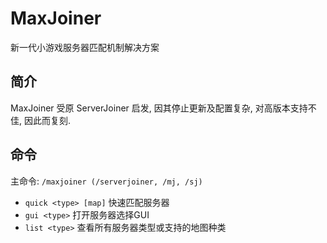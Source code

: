 # MaxJoiner
新一代小游戏服务器匹配机制解决方案

## 简介
MaxJoiner 受原 ServerJoiner 启发, 因其停止更新及配置复杂, 对高版本支持不佳, 因此而复刻.

## 命令
主命令: `/maxjoiner (/serverjoiner, /mj, /sj)`

- `quick <type> [map]` 快速匹配服务器
- `gui <type>` 打开服务器选择GUI
- `list <type>` 查看所有服务器类型或支持的地图种类
